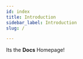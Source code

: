 ```yaml
---
id: index
title: Introduction
sidebar_label: Introduction
slug: /

---
```

Its the **Docs** Homepage!
